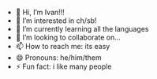- 👋 Hi, I’m Ivan!!!
- 👀 I’m interested in ch/sb!
- 🌱 I’m currently learning all the languages
- 💞️ I’m looking to collaborate on...
- 📫 How to reach me: its easy
- 😄 Pronouns: he/him/them
- ⚡ Fun fact: i like many people

